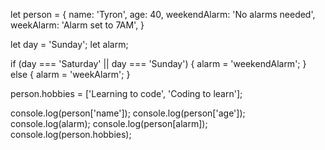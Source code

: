 let person = {
  name: 'Tyron',
  age: 40,
  weekendAlarm: 'No alarms needed',
  weekAlarm: 'Alarm set to 7AM',
}

let day = 'Sunday';
let alarm;

if (day === 'Saturday' || day === 'Sunday') {
  alarm = 'weekendAlarm';
} else {
  alarm = 'weekAlarm';
}

person.hobbies = ['Learning to code', 'Coding to learn'];

console.log(person['name']);
console.log(person['age']);
console.log(alarm);
console.log(person[alarm]);
console.log(person.hobbies);